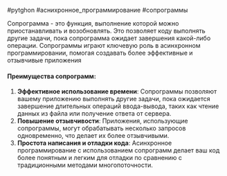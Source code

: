 #pytghon #аснихронное_программирование #сопрограммы

Сопрограмма - это функция, выполнение которой можно приостанавливать и возобновлять. Это позволяет коду выполнять другие задачи, пока сопрограмма ожидает завершения какой-либо операции. Сопрограммы играют ключевую роль в асинхронном программировании, помогая создавать более эффективные и отзывчивые приложения
#### Преимущества сопрограмм:
1. **Эффективное использование времени**: Сопрограммы позволяют вашему приложению выполнять другие задачи, пока ожидается завершение длительных операций ввода-вывода, таких как чтение данных из файла или получение ответа от сервера.
2. **Повышение отзывчивости**: Приложения, использующие сопрограммы, могут обрабатывать несколько запросов одновременно, что делает их более отзывчивыми.
3. **Простота написания и отладки кода**: Асинхронное программирование с использованием сопрограмм делает ваш код более понятным и легким для отладки по сравнению с традиционными методами многопоточности.